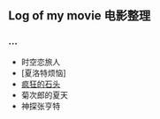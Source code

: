 ## Log of my movie 电影整理


<h3 id="">...</h3>

* 时空恋旅人
* [夏洛特烦恼]
* [疯狂的石头](https://v.youku.com/v_show/id_XMjY0NDUxODY4.html)
* 菊次郎的夏天
* 神探张亨特
